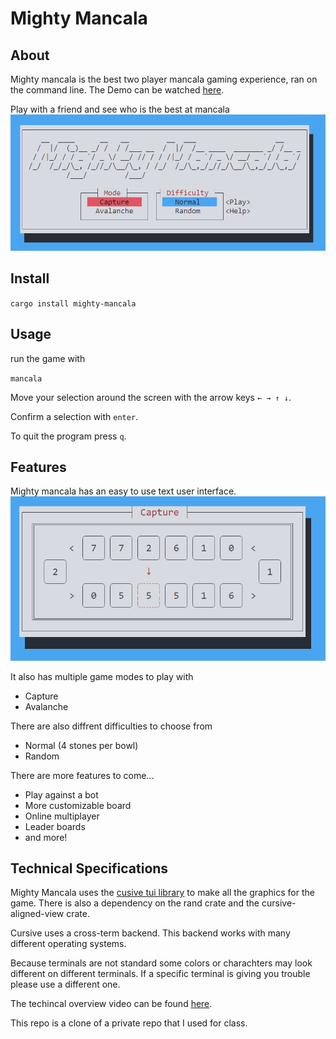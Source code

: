 # Mighty Mancala

## About
Mighty mancala is the best two player mancala gaming experience, ran on the command line. 
The Demo can be watched [here](https://youtu.be/tgR5kKDAFYU).

Play with a friend and see who is the best at mancala
![home page](images/homepage.png)

## Install
`cargo install mighty-mancala`

## Usage
run the game with 

`mancala`

Move your selection around the screen with the arrow keys `← → ↑ ↓`.

Confirm a selection with `enter`.

To quit the program press `q`.

## Features
Mighty mancala has an easy to use text user interface. 
![game play page](images/gameplay.png)

It also has multiple game modes to play with 
- Capture
- Avalanche

There are also diffrent difficulties to choose from
- Normal (4 stones per bowl)
- Random

There are more features to come...
- Play against a bot
- More customizable board
- Online multiplayer
- Leader boards
- and more!

## Technical Specifications
Mighty Mancala uses the [cusive tui library](https://github.com/gyscos/cursive) to make all the graphics for the game.
There is also a dependency on the rand crate and the cursive-aligned-view crate.  

Cursive uses a cross-term backend. This backend works with many different operating systems.

Because terminals are not standard some colors or charachters may look different on different terminals. If a specific terminal is giving you trouble please use a different one.

The techincal overview video can be found [here](https://www.youtube.com/watch?v=ZhTjssDRq6w).

This repo is a clone of a private repo that I used for class. 